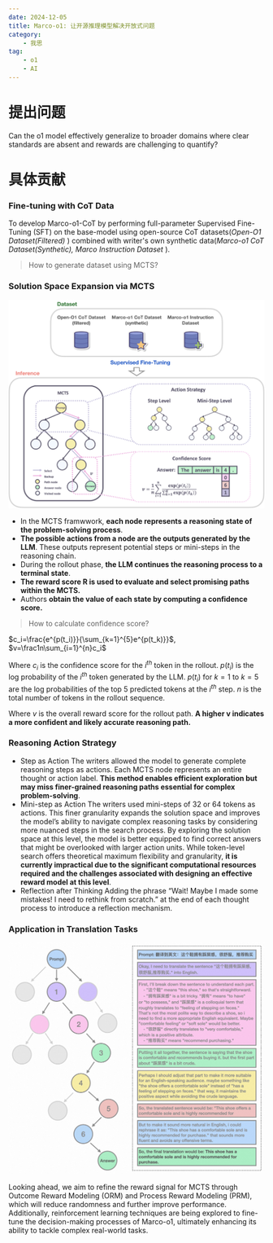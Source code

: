 ```yaml
---
date: 2024-12-05
title: Marco-o1: 让开源推理模型解决开放式问题
category:
    - 我思
tag:
    - o1
    - AI
---
```


# 提出问题

Can the o1 model effectively generalize to broader domains where clear standards are absent and rewards are challenging to quantify?

# 具体贡献

### Fine-tuning with CoT Data

To develop Marco-o1-CoT by performing full-parameter Supervised Fine-Tuning (SFT) on the base-model using open-source CoT datasets(_Open-O1 Dataset(Filtered)_ ) combined with writer's own synthetic data(_Marco-o1 CoT Dataset(Synthetic), Marco Instruction Dataset_ ).

> How to generate dataset using MCTS?

### Solution Space Expansion via MCTS

![](images/W3kobAENzoIo44xlInEc2ag9nrb.jpg)

- In the MCTS framwwork, **each node represents a reasoning state of the problem-solving process**.
- **The possible actions from a node are the outputs generated by the LLM**. These outputs represent potential steps or mini-steps in the reasoning chain.
- During the rollout phase, **the LLM continues the reasoning process to a terminal state**.
- **The reward score R is used to evaluate and select promising paths within the MCTS.**
- Authors **obtain the value of each state by computing a confidence score.**

> How to calculate confidence score?

$c_i=\frac{e^{p(t_i)}}{\sum_{k=1}^{5}e^{p(t_k)}}$, $v=\frac1n\sum_{i=1}^{n}c_i$

Where $c_i$ is the confidence score for the $i^{th}$ token in the rollout. $p(t_i)$ is the log probability of the $i^{th}$ token generated by the LLM. $p(t_i)$ for $k=1$ to $k=5$ are the log probabilities of the top 5 predicted tokens at the $i^{th}$ step.
$n$ is the total number of tokens in the rollout sequence.

Where $v$ is the overall reward score for the rollout path. **A higher **$\textbf{v}$** indicates a more confident and likely accurate reasoning path.**

### Reasoning Action Strategy

- Step as Action
  The writers allowed the model to generate complete reasoning steps as actions. Each MCTS node represents an entire thought or action label. **This method enables efficient exploration but may miss finer-grained reasoning paths essential for complex problem-solving**.
- Mini-step as Action
  The writers used mini-steps of 32 or 64 tokens as actions. This finer granularity expands the solution space and improves the model’s ability to navigate complex reasoning tasks by considering more nuanced steps in the search process. By exploring the solution space at this level, the model is better equipped to find correct answers that might be overlooked with larger action units.
  While token-level search offers theoretical maximum flexibility and granularity, **it is currently impractical due to the significant computational resources required and the challenges associated with designing an effective reward model at this level**.
- Reflection after Thinking
  Adding the phrase “Wait! Maybe I made some mistakes! I need to rethink from scratch.” at the end of each thought process to introduce a reflection mechanism.

### Application in Translation Tasks

![](images/WEFLbOhXCov4DjxMPyNcBfrDnsf.png)

Looking ahead, we aim to refine the reward signal for MCTS through Outcome Reward Modeling (ORM) and Process Reward Modeling (PRM), which will reduce randomness and further improve performance. Additionally, reinforcement learning techniques are being explored to fine-tune the decision-making processes of Marco-o1, ultimately enhancing its ability to tackle complex real-world tasks.

